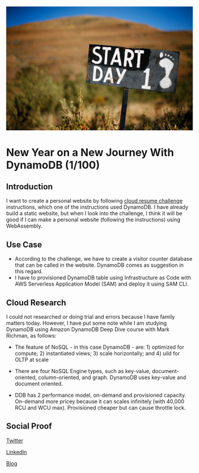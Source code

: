 <!-- This template removes the micro tutorial for a quicker post and removes images for a full template check out the 000-DAY-ARTICLE-LONG-TEMPLATE.MD-->

![day1](day1.jpg)

# New Year on a New Journey With DynamoDB (1/100)

## Introduction

I want to create a personal website by following [cloud resume challenge](https://cloudresumechallenge.dev/instructions/) instructions, which one of the instructions used DynamoDB. I have already build a static website, but when I look into the challenge, I think it will be good if I can make a personal website (following the instructions) using WebAssembly.

## Use Case

- According to the challenge, we have to create a visitor counter database that can be called in the website. DynamoDB comes as suggestion in this regard.
- I have to provisioned DynamoDB table using Infrastructure as Code with AWS Serverless Application Model (SAM) and deploy it using SAM CLI.

## Cloud Research

I could not researched or doing trial and errors because I have family matters today. However, I have put some note while I am studying DynamoDB using Amazon DynamoDB Deep Dive course with Mark Richman, as follows:

- The feature of NoSQL - in this case DynamoDB - are: 1) optimized for compute; 2) instantiated views; 3) scale horizontally; and 4) uild for OLTP at scale

- There are four NoSQL Engine types, such as key-value, document-oriented, column-oriented, and graph. DynamoDB uses key-value and document oriented.

- DDB has 2 performance model, on-demand and provisioned capacity. On-demand more pricey because it can scales infinitely (with 40,000 RCU and WCU max). Provisioned cheaper but can cause throttle lock.

## Social Proof

[Twitter](https://twitter.com/Rizary_Andika/status/1345049353015099394)

[LinkedIn](https://www.linkedin.com/posts/andika-riyandi_rizary100daysofcloud-activity-6750815208043900928-MqWJ)

[Blog](https://dev.to/rizary/day-1-100-new-year-on-a-new-journey-with-dynamodb-1no4)
